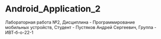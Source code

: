 # Android_Application_2
Лабораторная работа №2, Дисциплина - Программирование мобильных устройств, Студент - Пустяков Андрей Сергеевич, Группа - ИВТ-б-о-22-1

